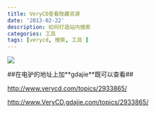 ```yaml
---
title: VeryCD查看隐藏资源
date: '2013-02-22'
description: 如何打造站内搜索
categories: 工具
tags: [verycd, 搜索, 工具 ]
---
```

<p>
  <img src="{{urls.media}}/verycd.png">
</p>
##在电驴的地址上加**gdajie**既可以查看##

http://www.verycd.com/topics/2933865/

http://www.VeryCD.gdajie.com/topics/2933865/ 